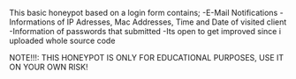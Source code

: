 This basic honeypot based on a login form contains;
-E-Mail Notifications
-Informations of IP Adresses, Mac Addresses, Time and Date of visited client
-Information of passwords that submitted
-Its open to get improved since i uploaded whole source code

NOTE!!!: THIS HONEYPOT IS ONLY FOR EDUCATIONAL PURPOSES, USE IT ON YOUR OWN RISK!
